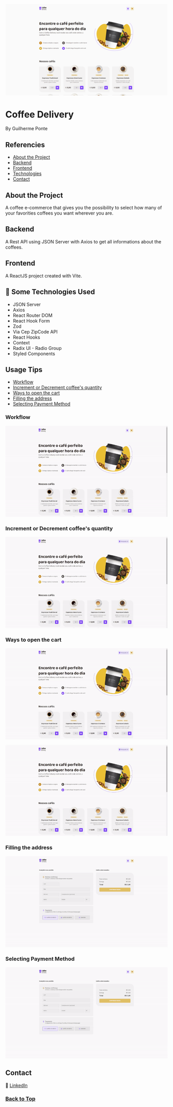 
![home](https://raw.githubusercontent.com/gponte7/coffee-delivery/master/assets/homeScreen.PNG)
# Coffee Delivery

By Guilherme Ponte




## Referencies

 - [About the Project](#about-the-project)
 - [Backend](#backend)
 - [Frontend](#frontend)
 - [Technologies](#-some-technologies-used)
 - [Contact](#contact)

## About the Project

A coffee e-commerce that gives you the possibility to select how many of your favorities coffees you want wherever you are.
## Backend

A Rest API using JSON Server with Axios to get all informations about the coffees.
## Frontend

A ReactJS project created with Vite.
## 🚀 Some Technologies Used

- JSON Server
- Axios
- React Router DOM
- React Hook Form
- Zod
- Via Cep ZipCode API
- React Hooks
- Context
- Radix UI - Radio Group
- Styled Components
## Usage Tips

- [Workflow](#workflow)
- [Increment or Decrement coffee's quantity](#increment-or-decrement-coffees-quantity)
- [Ways to open the cart](#ways-to-open-the-cart)
- [Filling the address](#filling-the-address)
- [Selecting Payment Method](#selecting-payment-method)
### Workflow

![Workflow](https://raw.githubusercontent.com/gponte7/coffee-delivery/master/assets/siteWorkflow.gif)
### Increment or Decrement coffee's quantity

![Increment or Decrement coffee's quantity](https://raw.githubusercontent.com/gponte7/coffee-delivery/master/assets/addingAndRemovingFromCart.gif)
### Ways to open the cart

![Ways to open the cart](https://raw.githubusercontent.com/gponte7/coffee-delivery/master/assets/addingAndShowingCart1.gif)

![App Screenshot](https://raw.githubusercontent.com/gponte7/coffee-delivery/master/assets/addingAndShowingCart2.gif)
### Filling the address

![Filling the address](https://raw.githubusercontent.com/gponte7/coffee-delivery/master/assets/addressFill.gif)
### Selecting Payment Method

![Selecting Payment Method](https://raw.githubusercontent.com/gponte7/coffee-delivery/master/assets/payment.gif)

## Contact

:link: [LinkedIn](https://www.linkedin.com/in/guilhermeponte7/)

### [Back to Top](#home)
